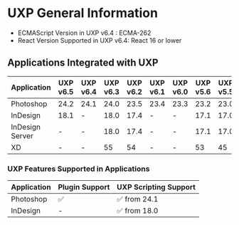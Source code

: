 <!--
index_desc: General information on UXP and its dependencies for 3rd party plugins and scripts
-->

# UXP General Information
- ECMAScript Version in UXP v6.4 : ECMA-262
- React Version Supported in UXP v6.4: React 16 or lower

## Applications Integrated with UXP

| Application | UXP v6.5| UXP v6.4| UXP v6.3| UXP v6.2 | UXP v6.1 | UXP v6.0 | UXP v5.6 | UXP v5.5 |
| ------------- | ------------- | ------------- | ------------- | ------------- | ------------- | ------------- | ------------- | ------------- | 
|Photoshop|24.2|24.1|	24.0 | 23.5 | 23.4 | 23.3 | 23.2 | 23.0 |
|InDesign|	18.1|	-|	18.0 |	 17.4	|-|-| 17.1 | 17.0|
|InDesign Server|	-|	-|	18.0 | 17.4	|-|-| 17.1 | 17.0|
|XD|	-|	-|	55 | 54	|-|-|53| 45 |

### UXP Features Supported in Applications
| Application | Plugin Support | UXP Scripting Support |
| ------------- | ------------- | ------------- | 
|Photoshop| ✅	 | ✅ from 24.1|
|InDesign| -	 | ✅ from 18.0|
